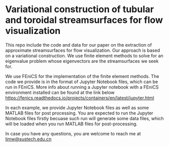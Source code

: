 # Variational construction of tubular and toroidal streamsurfaces for flow visualization

This repo include the code and data for our paper on the extraction of approximate streamsurfaces for flow visualization. Our approach is based on a variational construction. We use finite element methods to solve for an eigenvalue problem whose eigenvectors are the streamsurfaces we seek for. 

We use FEniCS for the implementation of the finite element methods. The code we provide is in the format of Jupyter Notebook files, which can be run in FEniCS. More info about running a Jupyter notebook with a FEniCS environment installed can be found at the link below
https://fenics.readthedocs.io/projects/containers/en/latest/jupyter.html

In each example, we provide Jupyter Notebook files as well as some MATLAB files for post processing. You are expected to run the Jupyter Notebook files firstly becuase such run will generate some data files, which will be loaded when you run MATLAB files for post-processing.

In case you have any questions, you are welcome to reach me at limw@sustech.edu.cn 

